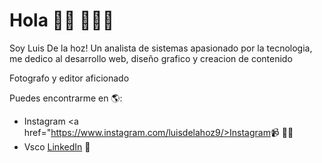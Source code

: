 # Hola 👋🏾 👩🏾‍💻

Soy Luis De la hoz! Un analista de sistemas apasionado por la tecnologia, me dedico al desarrollo web, diseño grafico y creacion de contenido

Fotografo y editor aficionado

Puedes encontrarme en 🌎:
- Instagram  <a href="https://www.instagram.com/luisdelahoz9/>Instagram</a>📹 ✍🏾
- Vsco <a href="https://vsco.co/-delahoz-/gallery">LinkedIn</a> 💼


